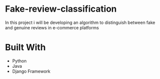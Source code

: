 # Fake-review-classification

In this project i will be developing an algorithm to distinguish between fake and genuine reviews in e-commerce platforms

# Built With
- Python
- Java
- Django Framework

